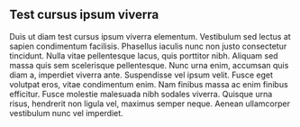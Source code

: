 ## Test cursus ipsum viverra

Duis ut diam test cursus ipsum viverra elementum. Vestibulum sed lectus at sapien condimentum facilisis. Phasellus iaculis nunc non justo consectetur tincidunt. Nulla vitae pellentesque lacus, quis porttitor nibh. Aliquam sed massa quis sem scelerisque pellentesque. Nunc urna enim, accumsan quis diam a, imperdiet viverra ante. Suspendisse vel ipsum velit. Fusce eget volutpat eros, vitae condimentum enim. Nam finibus massa ac enim finibus efficitur. Fusce molestie malesuada nibh sodales viverra. Quisque urna risus, hendrerit non ligula vel, maximus semper neque. Aenean ullamcorper vestibulum nunc vel imperdiet.
